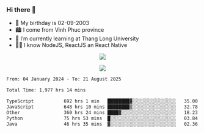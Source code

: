 ### Hi there 👋
- 🎂 My birthday is 02-09-2003
- 🏙️ I come from Vinh Phuc province
- 🌱 I’m currently learning at Thang Long University
- 🧑‍💻 I know NodeJS, ReactJS an React Native
<p align="center"><img src="https://github-readme-stats.vercel.app/api?username=tmquang0209&show_icons=true&theme=gradient"></p>
<p align="center"><img src="https://github-readme-stats.vercel.app/api/top-langs/?username=tmquang0209&hide=scss,css&langs_count=10"></p>
<!--START_SECTION:waka-->

```txt
From: 04 January 2024 - To: 21 August 2025

Total Time: 1,977 hrs 14 mins

TypeScript           692 hrs 1 min   ████████▓░░░░░░░░░░░░░░░░   35.00 %
JavaScript           648 hrs 10 mins ████████▒░░░░░░░░░░░░░░░░   32.78 %
Other                360 hrs 24 mins ████▓░░░░░░░░░░░░░░░░░░░░   18.23 %
Python               75 hrs 53 mins  █░░░░░░░░░░░░░░░░░░░░░░░░   03.84 %
Java                 46 hrs 35 mins  ▓░░░░░░░░░░░░░░░░░░░░░░░░   02.36 %
```

<!--END_SECTION:waka-->
